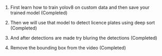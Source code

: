 1. First learn how to train yolov8 on custom data and then save your trained model (Completed)

2. Then we will use that model to detect licence plates using deep sort (Completed)

3. And after detections are made try bluring the detections (Completed)

4. Remove the bounding box from the video (Completed)